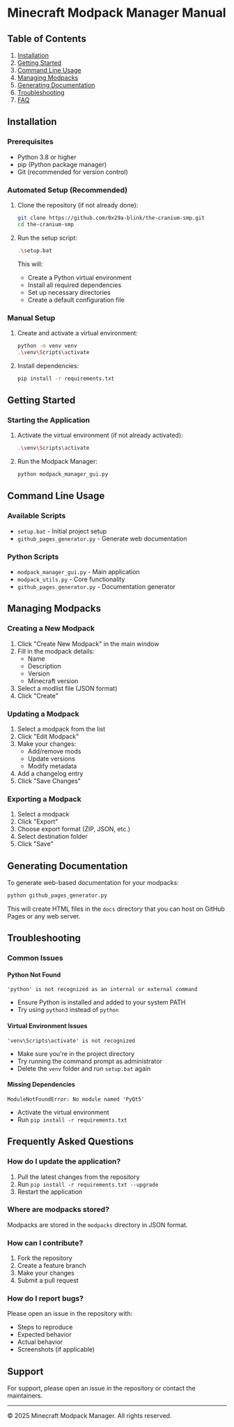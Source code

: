 # Minecraft Modpack Manager Manual

## Table of Contents
1. [Installation](#installation)
2. [Getting Started](#getting-started)
3. [Command Line Usage](#command-line-usage)
4. [Managing Modpacks](#managing-modpacks)
5. [Generating Documentation](#generating-documentation)
6. [Troubleshooting](#troubleshooting)
7. [FAQ](#frequently-asked-questions)

## Installation

### Prerequisites
- Python 3.8 or higher
- pip (Python package manager)
- Git (recommended for version control)

### Automated Setup (Recommended)

1. Clone the repository (if not already done):
   ```bash
   git clone https://github.com/0x29a-blink/the-cranium-smp.git
   cd the-cranium-smp
   ```

2. Run the setup script:
   ```bash
   .\setup.bat
   ```
   This will:
   - Create a Python virtual environment
   - Install all required dependencies
   - Set up necessary directories
   - Create a default configuration file

### Manual Setup

1. Create and activate a virtual environment:
   ```bash
   python -m venv venv
   .\venv\Scripts\activate
   ```

2. Install dependencies:
   ```bash
   pip install -r requirements.txt
   ```

## Getting Started

### Starting the Application

1. Activate the virtual environment (if not already activated):
   ```bash
   .\venv\Scripts\activate
   ```

2. Run the Modpack Manager:
   ```bash
   python modpack_manager_gui.py
   ```

## Command Line Usage

### Available Scripts

- `setup.bat` - Initial project setup
- `github_pages_generator.py` - Generate web documentation

### Python Scripts

- `modpack_manager_gui.py` - Main application
- `modpack_utils.py` - Core functionality
- `github_pages_generator.py` - Documentation generator

## Managing Modpacks

### Creating a New Modpack

1. Click "Create New Modpack" in the main window
2. Fill in the modpack details:
   - Name
   - Description
   - Version
   - Minecraft version
3. Select a modlist file (JSON format)
4. Click "Create"

### Updating a Modpack

1. Select a modpack from the list
2. Click "Edit Modpack"
3. Make your changes:
   - Add/remove mods
   - Update versions
   - Modify metadata
4. Add a changelog entry
5. Click "Save Changes"

### Exporting a Modpack

1. Select a modpack
2. Click "Export"
3. Choose export format (ZIP, JSON, etc.)
4. Select destination folder
5. Click "Save"

## Generating Documentation

To generate web-based documentation for your modpacks:

```bash
python github_pages_generator.py
```

This will create HTML files in the `docs` directory that you can host on GitHub Pages or any web server.

## Troubleshooting

### Common Issues

#### Python Not Found
```
'python' is not recognized as an internal or external command
```
- Ensure Python is installed and added to your system PATH
- Try using `python3` instead of `python`

#### Virtual Environment Issues
```
'venv\Scripts\activate' is not recognized
```
- Make sure you're in the project directory
- Try running the command prompt as administrator
- Delete the `venv` folder and run `setup.bat` again

#### Missing Dependencies
```
ModuleNotFoundError: No module named 'PyQt5'
```
- Activate the virtual environment
- Run `pip install -r requirements.txt`

## Frequently Asked Questions

### How do I update the application?
1. Pull the latest changes from the repository
2. Run `pip install -r requirements.txt --upgrade`
3. Restart the application

### Where are modpacks stored?
Modpacks are stored in the `modpacks` directory in JSON format.

### How can I contribute?
1. Fork the repository
2. Create a feature branch
3. Make your changes
4. Submit a pull request

### How do I report bugs?
Please open an issue in the repository with:
- Steps to reproduce
- Expected behavior
- Actual behavior
- Screenshots (if applicable)

## Support

For support, please open an issue in the repository or contact the maintainers.

---

© 2025 Minecraft Modpack Manager. All rights reserved.
